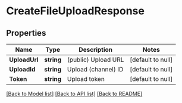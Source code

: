 # CreateFileUploadResponse

## Properties
Name | Type | Description | Notes
------------ | ------------- | ------------- | -------------
**UploadUrl** | **string** | (public) Upload URL | [default to null]
**UploadId** | **string** | Upload (channel) ID | [default to null]
**Token** | **string** | Upload token | [default to null]

[[Back to Model list]](../README.md#documentation-for-models) [[Back to API list]](../README.md#documentation-for-api-endpoints) [[Back to README]](../README.md)

